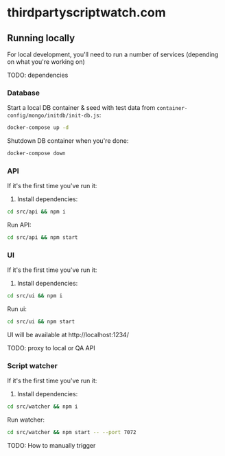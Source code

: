 # thirdpartyscriptwatch.com

## Running locally

For local development, you'll need to run a number of services (depending on what you're working on)

TODO: dependencies

### Database

Start a local DB container & seed with test data from `container-config/mongo/initdb/init-db.js`:

```sh
docker-compose up -d
```

Shutdown DB container when you're done:

```sh
docker-compose down
```

### API

If it's the first time you've run it:

1. Install dependencies:

```sh
cd src/api && npm i
```

Run API:

```sh
cd src/api && npm start
```

### UI

If it's the first time you've run it:

1. Install dependencies:

```sh
cd src/ui && npm i
```

Run ui:

```sh
cd src/ui && npm start
```

UI will be available at http://localhost:1234/

TODO: proxy to local or QA API

### Script watcher

If it's the first time you've run it:

1. Install dependencies:

```sh
cd src/watcher && npm i
```

Run watcher:

```sh
cd src/watcher && npm start -- --port 7072
```

TODO: How to manually trigger
